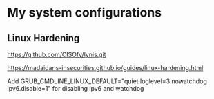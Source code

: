 # My system configurations

## Linux Hardening

https://github.com/CISOfy/lynis.git

https://madaidans-insecurities.github.io/guides/linux-hardening.html

Add GRUB_CMDLINE_LINUX_DEFAULT="quiet loglevel=3 nowatchdog ipv6.disable=1" for disabling ipv6 and watchdog
